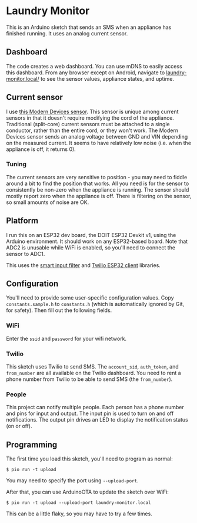 # Laundry Monitor

This is an Arduino sketch that sends an SMS when an appliance has finished
running. It uses an analog current sensor.

## Dashboard

The code creates a web dashboard. You can use mDNS to easily access this
dashboard. From any browser except on Android, navigate to
[laundry-monitor.local/](http://laundry-monitor.local/) to see the sensor
values, appliance states, and uptime.

## Current sensor

I use [this Modern Devices
sensor](https://moderndevice.com/product/current-sensor/). This sensor is
unique among current sensors in that it doesn't require modifying the cord of
the appliance. Traditional (split-core) current sensors must be attached to a
single conductor, rather than the entire cord, or they won't work. The Modern
Devices sensor sends an analog voltage between GND and VIN depending on the
measured current. It seems to have relatively low noise (i.e. when the
appliance is off, it returns 0).

### Tuning

The current sensors are very sensitive to position - you may need to fiddle
around a bit to find the position that works. All you need is for the sensor to
consistently be non-zero when the appliance is running. The sensor should
mostly report zero when the appliance is off. There is filtering on the sensor,
so small amounts of noise are OK.

## Platform

I run this on an ESP32 dev board, the DOIT ESP32 Devkit v1, using the Arduino
environment. It should work on any ESP32-based board. Note that ADC2 is
unusable while WiFi is enabled, so you'll need to connect the sensor to ADC1.

This uses the [smart input
filter](https://github.com/ademuri/smart-input-filter) and [Twilio ESP32
client](https://github.com/ademuri/twilio-esp32-client) libraries.

## Configuration

You'll need to provide some user-specific configuration values. Copy
`constants.sample.h` to `constants.h` (which is automatically ignored by Git,
for safety). Then fill out the following fields.

### WiFi

Enter the `ssid` and `password` for your wifi network.

### Twilio

This sketch uses Twilio to send SMS. The `account_sid`, `auth_token`, and
`from_number` are all available on the Twilio dashboard. You need to rent a
phone number from Twilio to be able to send SMS (the `from_number`).

### People

This project can notify multiple people. Each person has a phone number and
pins for input and output. The input pin is used to turn on and off
notifications. The output pin drives an LED to display the notification status
(on or off).

## Programming

The first time you load this sketch, you'll need to program as normal:

```
$ pio run -t upload
```

You may need to specify the port using `--upload-port`.

After that, you can use ArduinoOTA to update the sketch over WiFi:

```
$ pio run -t upload --upload-port laundry-monitor.local
```

This can be a little flaky, so you may have to try a few times.
